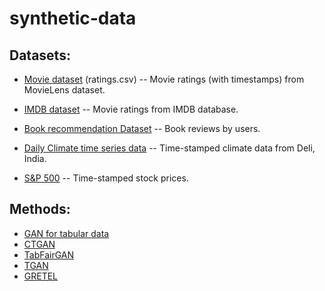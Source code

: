 # synthetic-data

## Datasets:
- [Movie dataset](https://www.kaggle.com/datasets/rounakbanik/the-movies-dataset?resource=download&select=ratings.csv) 
  (ratings.csv) -- Movie ratings (with timestamps) from MovieLens dataset. 
  
- [IMDB dataset](https://www.kaggle.com/datasets/ashirwadsangwan/imdb-dataset)
  -- Movie ratings from IMDB database.
  
- [Book recommendation Dataset](https://www.kaggle.com/datasets/arashnic/book-recommendation-dataset?select=Ratings.csv)
  -- Book reviews by users.
  
- [Daily Climate time series data](https://www.kaggle.com/datasets/sumanthvrao/daily-climate-time-series-data) 
  -- Time-stamped climate data from Deli, India.
  
- [S&P 500](https://www.kaggle.com/datasets/andrewmvd/sp-500-stocks?select=sp500_stocks.csv) 
  -- Time-stamped stock prices.
  

## Methods:
- [GAN for tabular data](https://github.com/Diyago/GAN-for-tabular-data)
- [CTGAN](https://github.com/sdv-dev/CTGAN)
- [TabFairGAN](https://github.com/amirarsalan90/TabFairGAN)
- [TGAN](https://github.com/sdv-dev/TGAN)
- [GRETEL](https://github.com/gretelai/gretel-synthetics)
